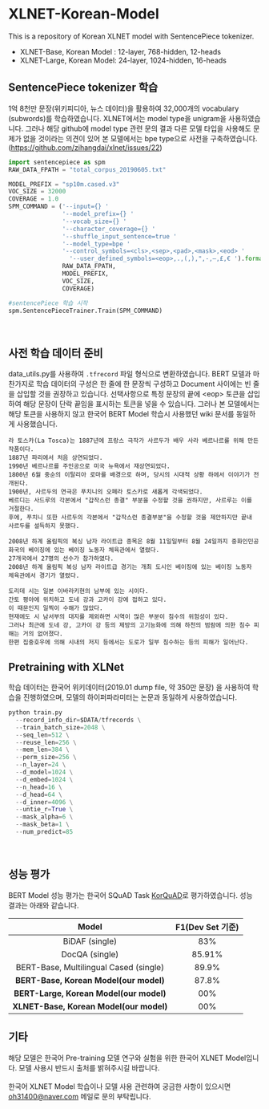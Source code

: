 # XLNET-Korean-Model
This is a repository of Korean XLNET model with SentencePiece tokenizer.

* XLNET-Base, Korean Model : 12-layer, 768-hidden, 12-heads
* XLNET-Large, Korean Model: 24-layer, 1024-hidden, 16-heads

## SentencePiece tokenizer 학습
 1억 8천만 문장(위키피디아, 뉴스 데이터)을 활용하여 32,000개의 vocabulary (subwords)를 학습하였습니다. XLNET에서는 model type을 unigram을 사용하였습니다. 그러나 해당 github에 model type 관련 문의 결과 다른 모델 타입을 사용해도 문제가 없을 것이라는 의견이 있어 본 모델에서는 bpe type으로 사전을 구축하였습니다.(https://github.com/zihangdai/xlnet/issues/22)
 
 
```python
import sentencepiece as spm
RAW_DATA_FPATH = "total_corpus_20190605.txt"

MODEL_PREFIX = "sp10m.cased.v3"
VOC_SIZE = 32000
COVERAGE = 1.0
SPM_COMMAND = ('--input={} '
               '--model_prefix={} '
               '--vocab_size={} '
               '--character_coverage={} '
               '--shuffle_input_sentence=true ' 
               '--model_type=bpe '
               '--control_symbols=<cls>,<sep>,<pad>,<mask>,<eod> '
	             '--user_defined_symbols=<eop>,.,(,),",-,–,£,€ ').format(
               RAW_DATA_FPATH,
               MODEL_PREFIX,
               VOC_SIZE,
               COVERAGE)

#sentencePiece 학습 시작
spm.SentencePieceTrainer.Train(SPM_COMMAND)
```   
<br>


## 사전 학습 데이터 준비  
data_utils.py를 사용하여 <code>.tfrecord</code> 파일 형식으로 변환하였습니다. BERT 모델과 마찬가지로 학습 데이터의 구성은 한 줄에 한 문장씩 구성하고 Document 사이에는 빈 줄을 삽입할 것을 권장하고 있습니다. 선택사항으로 특정 문장의 끝에 \<eop\> 토큰을 삽입하여 해당 문장이 단락 끝임을 표시하는 토큰을 넣을 수 있습니다. 그러나 본 모델에서는 해당 토큰을 사용하지 않고 한국어 BERT Model 학습시 사용했던 wiki 문서를 동일하게 사용했습니다. 
 
~~~
라 토스카(La Tosca)는 1887년에 프랑스 극작가 사르두가 배우 사라 베르나르를 위해 만든 작품이다.
1887년 파리에서 처음 상연되었다.
1990년 베르나르를 주인공으로 미국 뉴욕에서 재상연되었다.
1800년 6월 중순의 이탈리아 로마를 배경으로 하며, 당시의 시대적 상황 하에서 이야기가 전개된다.
1900년, 사르두의 연극은 푸치니의 오페라 토스카로 새롭게 각색되었다.
베르디는 사드루의 각본에서 "갑작스런 종결" 부분을 수정할 것을 권하지만, 사르루는 이를 거절한다.
후에, 푸치니 또한 사르두의 각본에서 "갑작스런 종결부분"을 수정할 것을 제안하지만 끝내 사르두를 설득하지 못했다.

2008년 하계 올림픽의 복싱 남자 라이트급 종목은 8월 11일일부터 8월 24일까지 중화인민공화국의 베이징에 있는 베이징 노동자 체육관에서 열렸다.
27개국에서 27명의 선수가 참가하였다.
2008년 하계 올림픽 복싱 남자 라이트급 경기는 개최 도시인 베이징에 있는 베이징 노동자 체육관에서 경기가 열렸다.

도리데 시는 일본 이바라키현의 남부에 있는 시이다.
간토 평야에 위치하고 도네 강과 고카이 강에 접하고 있다.
이 때문인지 일찍이 수해가 많았다.
현재에도 시 남서부의 대지를 제외하면 시역이 많은 부분이 침수의 위험성이 있다.
그러나 최근에 도네 강, 고카이 강 등의 제방의 고기능화에 의해 하천의 범람에 의한 침수 피해는 거의 없어졌다.
한편 집중호우에 의해 시내의 저지 등에서는 도로가 일부 침수하는 등의 피해가 일어난다.
~~~

## Pretraining with XLNet
학습 데이터는 한국어 위키데이터(2019.01 dump file, 약 350만 문장) 을 사용하여 학습을 진행하였으며, 모델의 하이퍼파라미터는 논문과 동일하게 사용하였습니다.

```python
python train.py
  --record_info_dir=$DATA/tfrecords \
  --train_batch_size=2048 \
  --seq_len=512 \
  --reuse_len=256 \
  --mem_len=384 \
  --perm_size=256 \
  --n_layer=24 \
  --d_model=1024 \
  --d_embed=1024 \
  --n_head=16 \
  --d_head=64 \
  --d_inner=4096 \
  --untie_r=True \
  --mask_alpha=6 \
  --mask_beta=1 \
  --num_predict=85
```   
<br>


## 성능 평가  
BERT Model 성능 평가는 한국어 SQuAD Task [KorQuAD](https://korquad.github.io/)로 평가하였습니다. 성능 결과는 아래와 같습니다.   

| Model | F1(Dev Set 기준) |
|:---:|:---:|
| BiDAF (single) | 83% |
| DocQA (single) | 85.91% |
| BERT-Base, Multilingual Cased (single) | 89.9% |
| **BERT-Base, Korean Model(our model)** | 87.8% |
| **BERT-Large, Korean Model(our model)** | 00% |
| **XLNET-Base, Korean Model(our model)** | 00% |



## 기타
해당 모델은 한국어 Pre-training 모델 연구와 실험을 위한 한국어 XLNET Model입니다. 모델 사용시 반드시 출처를 밝혀주시길 바랍니다.
<br>
<br>
한국어 XLNET Model 학습이나 모델 사용 관련하여 궁금한 사항이 있으시면 oh31400@naver.com 메일로 문의 부탁립니다. 



